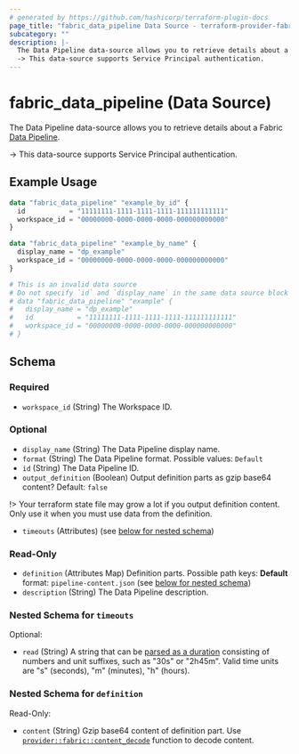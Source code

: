 ```yaml
---
# generated by https://github.com/hashicorp/terraform-plugin-docs
page_title: "fabric_data_pipeline Data Source - terraform-provider-fabric"
subcategory: ""
description: |-
  The Data Pipeline data-source allows you to retrieve details about a Fabric Data Pipeline https://learn.microsoft.com/rest/api/fabric/articles/item-management/definitions/datapipeline-definition.
  -> This data-source supports Service Principal authentication.
---
```


# fabric_data_pipeline (Data Source)

The Data Pipeline data-source allows you to retrieve details about a Fabric [Data Pipeline](https://learn.microsoft.com/rest/api/fabric/articles/item-management/definitions/datapipeline-definition).

-> This data-source supports Service Principal authentication.

## Example Usage

```terraform
data "fabric_data_pipeline" "example_by_id" {
  id           = "11111111-1111-1111-1111-111111111111"
  workspace_id = "00000000-0000-0000-0000-000000000000"
}

data "fabric_data_pipeline" "example_by_name" {
  display_name = "dp_example"
  workspace_id = "00000000-0000-0000-0000-000000000000"
}

# This is an invalid data source
# Do not specify `id` and `display_name` in the same data source block
# data "fabric_data_pipeline" "example" {
#   display_name = "dp_example"
#   id           = "11111111-1111-1111-1111-111111111111"
#   workspace_id = "00000000-0000-0000-0000-000000000000"
# }
```

<!-- schema generated by tfplugindocs -->
## Schema

### Required

- `workspace_id` (String) The Workspace ID.

### Optional

- `display_name` (String) The Data Pipeline display name.
- `format` (String) The Data Pipeline format. Possible values: `Default`
- `id` (String) The Data Pipeline ID.
- `output_definition` (Boolean) Output definition parts as gzip base64 content? Default: `false`

!> Your terraform state file may grow a lot if you output definition content. Only use it when you must use data from the definition.

- `timeouts` (Attributes) (see [below for nested schema](#nestedatt--timeouts))

### Read-Only

- `definition` (Attributes Map) Definition parts. Possible path keys: **Default** format: `pipeline-content.json` (see [below for nested schema](#nestedatt--definition))
- `description` (String) The Data Pipeline description.

<a id="nestedatt--timeouts"></a>

### Nested Schema for `timeouts`

Optional:

- `read` (String) A string that can be [parsed as a duration](https://pkg.go.dev/time#ParseDuration) consisting of numbers and unit suffixes, such as "30s" or "2h45m". Valid time units are "s" (seconds), "m" (minutes), "h" (hours).

<a id="nestedatt--definition"></a>

### Nested Schema for `definition`

Read-Only:

- `content` (String) Gzip base64 content of definition part.
Use [`provider::fabric::content_decode`](../functions/content_decode.md) function to decode content.
